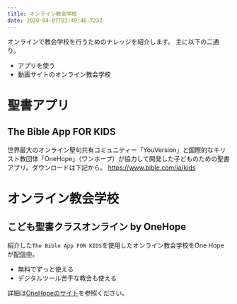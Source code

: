 ```yaml
---
title: オンライン教会学校
date: 2020-04-07T03:49:46.723Z
---
```

オンラインで教会学校を行うためのナレッジを紹介します。 主に以下の二通り。

* アプリを使う
* 動画サイトのオンライン教会学校

# 聖書アプリ

## The Bible App FOR KIDS

世界最大のオンライン聖句共有コミュニティー「YouVersion」と国際的なキリスト教団体「OneHope」（ワンホープ）が協力して開発した子どものための聖書アプリ。ダウンロードは下記から。 https://www.bible.com/ja/kids

# オンライン教会学校

## こども聖書クラスオンライン by OneHope

紹介した`The Bible App FOR KIDS`を使用したオンライン教会学校をOne Hopeが[配信中](https://www.youtube.com/channel/UCuZkiqPoeAn-PvAkrJX4cRQ/about)。

* 無料でずっと使える
* デジタルツール苦手な教会も使える

詳細は[OneHopeのサイト](https://onehopejapan.net/2020/04/kodomo-seisho-class-online/)を参照ください。